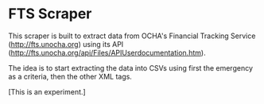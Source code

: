 FTS Scraper 
===========

This scraper is built to extract data from OCHA's Financial Tracking Service (http://fts.unocha.org) using its API (http://fts.unocha.org/api/Files/APIUserdocumentation.htm). 

The idea is to start extracting the data into CSVs using first the emergency as a criteria, then the other XML tags. 

[This is an experiment.]

